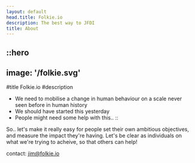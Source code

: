 ```yaml
---
layout: default
head.title: Folkie.io
description: The best way to JFDI
title: About
---
```


::hero
---
image: '/folkie.svg'
---
#title
Folkie.io
#description
- We need to mobilise a change in human behaviour on a scale never seen before in human history
- We should have started this yesterday
- People might need some help with this..
::

So.. let's make it really easy for people set their own ambitious objectives, and measure the impact they're having.  Let's be clear as individuals on what we're trying to acheive, so that others can help! 

contact: jim@folkie.io

